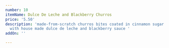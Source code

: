```yaml
---
number: 10
itemName: Dulce De Leche and Blackberry Churros
price: '5.50'
description: 'made-from-scratch churros bites coated in cinnamon sugar and topped
  with house made dulce de leche and blackberry sauce '
addOn: ''

---
```


